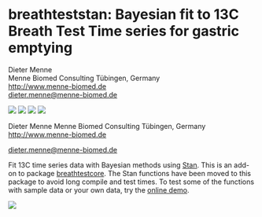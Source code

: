 breathteststan: Bayesian fit to 13C Breath Test Time series for gastric emptying
==================================================

Dieter Menne  
Menne Biomed Consulting Tübingen, Germany  
http://www.menne-biomed.de  
dieter.menne@menne-biomed.de   

[![](https://travis-ci.org/dmenne/breathteststan.svg?branch=master)](https://travis-ci.org/dmenne/breathteststan)
[![](https://coveralls.io/repos/github/dmenne/breathteststan/badge.svg?branch=master)](https://coveralls.io/repos/github/dmenne/breathteststan)
[![](https://cranlogs.r-pkg.org/badges/grand-total/breathteststan)](https://cran.r-project.org/web/packages/breathteststan)
[![](http://www.r-pkg.org/badges/last-release/breathteststan)](https://cran.r-project.org/web/packages/breathteststan)

Dieter Menne
Menne Biomed Consulting Tübingen, Germany
http://www.menne-biomed.de

dieter.menne@menne-biomed.de 

Fit 13C time series data with Bayesian methods using [Stan](http://mc-stan.org/). 
This is an add-on to package [breathtestcore](https://github.com/dmenne/breathtestcore). The Stan functions have been moved to this package to avoid long compile and test times. To test some of the functions with sample data or your own data, try the [online demo](https://apps.menne-biomed.de/breathtestshiny).

![](tools/readme/README-01.png)
